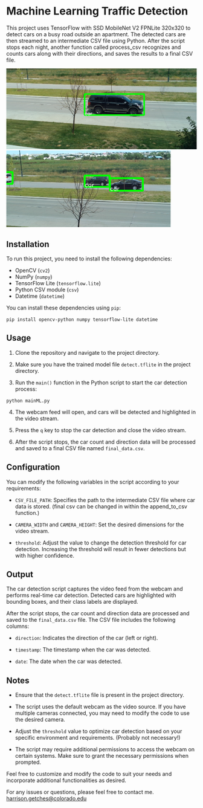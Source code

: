 # Machine Learning Traffic Detection

This project uses TensorFlow with SSD MobileNet V2 FPNLite 320x320 to detect cars on a busy road outside an apartment. The detected cars are then streamed to an intermediate CSV file using Python. After the script stops each night, another function called process_csv recognizes and counts cars along with their directions, and saves the results to a final CSV file.

![Photo1](media/photo1.png) ![Photo2](media/photo2.png)

## Installation

To run this project, you need to install the following dependencies:

- OpenCV (`cv2`)
- NumPy (`numpy`)
- TensorFlow Lite (`tensorflow.lite`)
- Python CSV module (`csv`)
- Datetime (`datetime`)

You can install these dependencies using `pip`:

```shell
pip install opencv-python numpy tensorflow-lite datetime
```

## Usage

1. Clone the repository and navigate to the project directory.

2. Make sure you have the trained model file `detect.tflite` in the project directory.

3. Run the `main()` function in the Python script to start the car detection process:

```shell
python mainML.py
```

4. The webcam feed will open, and cars will be detected and highlighted in the video stream.

5. Press the `q` key to stop the car detection and close the video stream.

6. After the script stops, the car count and direction data will be processed and saved to a final CSV file named `final_data.csv`.

## Configuration

You can modify the following variables in the script according to your requirements:

- `CSV_FILE_PATH`: Specifies the path to the intermediate CSV file where car data is stored. (final csv can be changed in within the append_to_csv function.)

- `CAMERA_WIDTH` and `CAMERA_HEIGHT`: Set the desired dimensions for the video stream.

- `threshold`: Adjust the value to change the detection threshold for car detection. Increasing the threshold will result in fewer detections but with higher confidence.

## Output

The car detection script captures the video feed from the webcam and performs real-time car detection. Detected cars are highlighted with bounding boxes, and their class labels are displayed.

After the script stops, the car count and direction data are processed and saved to the `final_data.csv` file. The CSV file includes the following columns:

- `direction`: Indicates the direction of the car (left or right).

- `timestamp`: The timestamp when the car was detected.

- `date`: The date when the car was detected.

## Notes

- Ensure that the `detect.tflite` file is present in the project directory.

- The script uses the default webcam as the video source. If you have multiple cameras connected, you may need to modify the code to use the desired camera.

- Adjust the `threshold` value to optimize car detection based on your specific environment and requirements. (Probably not necessary!)

- The script may require additional permissions to access the webcam on certain systems. Make sure to grant the necessary permissions when prompted.

Feel free to customize and modify the code to suit your needs and incorporate additional functionalities as desired.

For any issues or questions, please feel free to contact me.
<harrison.getches@colorado.edu>
